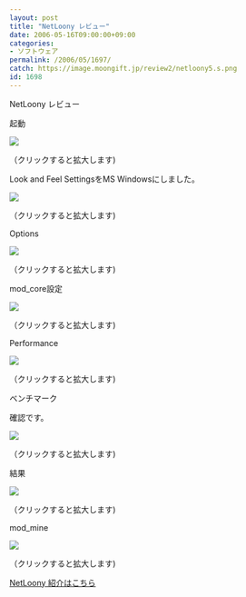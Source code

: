 ```yaml
---
layout: post
title: "NetLoony レビュー"
date: 2006-05-16T09:00:00+09:00
categories:
- ソフトウェア
permalink: /2006/05/1697/
catch: https://image.moongift.jp/review2/netloony5.s.png
id: 1698
---
```

NetLoony レビュー  
<!--more-->

起動

  

[![](https://image.moongift.jp/review2/netloony1.s.png)](https://image.moongift.jp/review2/netloony1.png)  
  
（クリックすると拡大します)

  

Look and Feel SettingsをMS Windowsにしました。

  

[![](https://image.moongift.jp/review2/netloony2.s.png)](https://image.moongift.jp/review2/netloony2.png)  
  
（クリックすると拡大します)

  

Options

  

[![](https://image.moongift.jp/review2/netloony3.s.png)](https://image.moongift.jp/review2/netloony3.png)  
  
（クリックすると拡大します)

  

mod\_core設定

  

[![](https://image.moongift.jp/review2/netloony4.s.png)](https://image.moongift.jp/review2/netloony4.png)  
  
（クリックすると拡大します)

  

Performance

  

[![](https://image.moongift.jp/review2/netloony5.s.png)](https://image.moongift.jp/review2/netloony5.png)  
  
（クリックすると拡大します)

  

ベンチマーク

  

確認です。

  

[![](https://image.moongift.jp/review2/netloony6.s.png)](https://image.moongift.jp/review2/netloony6.png)  
  
（クリックすると拡大します)

  

結果

  

[![](https://image.moongift.jp/review2/netloony7.s.png)](https://image.moongift.jp/review2/netloony7.png)  
  
（クリックすると拡大します)

  

mod\_mine

  

[![](https://image.moongift.jp/review2/netloony8.s.png)](https://image.moongift.jp/review2/netloony8.png)  
  
（クリックすると拡大します)

  

[NetLoony 紹介はこちら](http://oss.moongift.jp/intro/i-1692.html)

